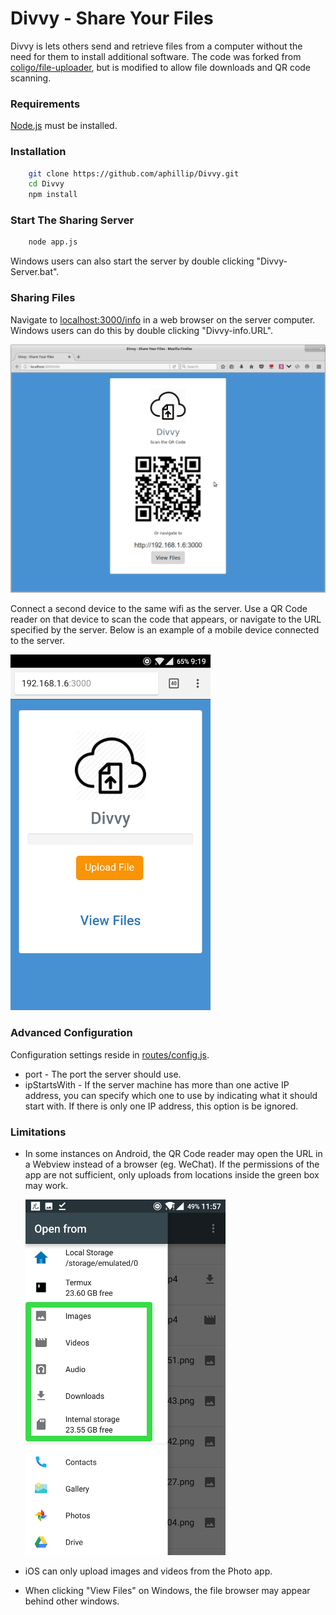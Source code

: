 # Divvy - Share Your Files

Divvy is lets others send and retrieve files from a computer without the need for them to install additional software.
The code was forked from [coligo/file-uploader](https://github.com/coligo-io/file-uploader), but is modified to allow file downloads and QR code scanning.

### Requirements
[Node.js](https://nodejs.org/) must be installed.

### Installation
```Bash
	git clone https://github.com/aphillip/Divvy.git
	cd Divvy
	npm install	
```

### Start The Sharing Server
```Bash
	node app.js
```
Windows users can also start the server by double clicking "Divvy-Server.bat".

### Sharing Files
Navigate to [localhost:3000/info](localhost:3000/info) in a web browser on the server computer.
Windows users can do this by double clicking "Divvy-info.URL".

<img src="https://github.com/aphillip/Divvy/blob/master/public/images/server-info.png?raw=true"  width="720px">

Connect a second device to the same wifi as the server. Use a QR Code reader on that device to scan the code that appears, or navigate to the URL specified by the server. Below is an example of a mobile device connected to the server.

<img src="https://github.com/aphillip/Divvy/blob/master/public/images/mobile-client.png?raw=true"  width="320px">


### Advanced Configuration
Configuration settings reside in [routes/config.js](https://github.com/aphillip/Divvy/blob/master/routes/config.js).
  * port - The port the server should use.
  * ipStartsWith - If the server machine has more than one active IP address, you can specify which one to use by indicating what it should start with. If there is only one IP address, this option is be ignored.



### Limitations
* In some instances on Android, the QR Code reader may open the URL in a Webview instead of a browser (eg. WeChat).  If the permissions of the app are not sufficient, only uploads from locations inside the green box may work.

  <img src="https://github.com/aphillip/Divvy/blob/master/public/images/mobile-file-locations.png?raw=true"  width="320px">


* iOS can only upload images and videos from the Photo app.

* When clicking "View Files" on Windows, the file browser may appear behind other windows.




